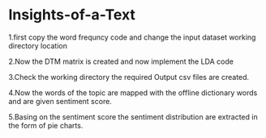# Insights-of-a-Text
1.first copy the word frequncy code and change the input dataset working directory location

2.Now the DTM matrix is created and now implement the LDA code

3.Check the working directory the required Output csv files are created.

4.Now the words of the topic are mapped with the offline dictionary words and are given sentiment score.

5.Basing on the sentiment score the sentiment distribution are extracted in the form of pie charts.
